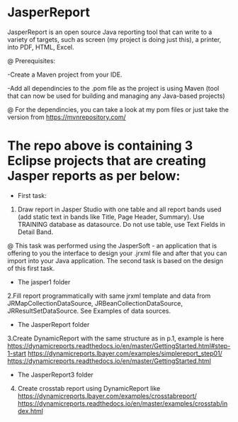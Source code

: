 # JasperReport
JasperReport is an open source Java reporting tool that can write to a variety of targets, such as screen (my project is doing just this), a printer, into PDF, HTML, Excel.

@ Prerequisites:

-Create a Maven project from your IDE.

-Add all dependincies to the .pom file as the project is using Maven (tool that can now be used for building and managing any Java-based projects)

@ For the dependincies, you can take a look at my pom files or just take the version from https://mvnrepository.com/

# The repo above is containing 3 Eclipse projects that are creating Jasper reports as per below:
* First task:

1. Draw report in Jasper Studio with one table and all report bands used (add static text in bands like Title, Page Header, Summary). Use TRAINING database as datasource. Do not use table, use Text Fields in Detail Band.

@ This task was performed using the JasperSoft - an application that is offering to you the interface to design your .jrxml file and after that you can import into your Java application. The second task is based on the design of this first task.

* The jasper1 folder

2.Fill report programmatically with same jrxml template and data from JRMapCollectionDataSource, JRBeanCollectionDataSource, JRResultSetDataSource. See Examples of data sources. 

* The JasperReport folder

3.Create DynamicReport with the same structure as in p.1, example is here 
https://dynamicreports.readthedocs.io/en/master/GettingStarted.html#step-1-start
https://dynamicreports.lbayer.com/examples/simplereport_step01/
https://dynamicreports.readthedocs.io/en/master/GettingStarted.html

* The JasperReport3 folder

4. Create crosstab report using DynamicReport like 
https://dynamicreports.lbayer.com/examples/crosstabreport/
https://dynamicreports.readthedocs.io/en/master/examples/crosstab/index.html




